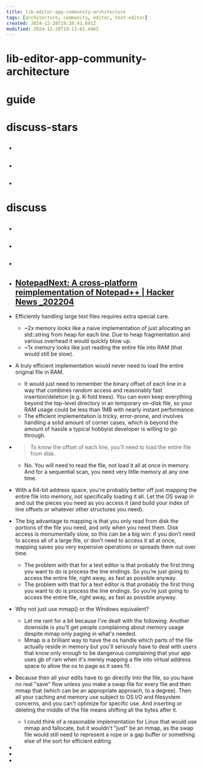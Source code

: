 ```yaml
---
title: lib-editor-app-community-architecture
tags: [architecture, community, editor, text-editor]
created: 2024-12-28T19:10:41.691Z
modified: 2024-12-28T19:11:01.446Z
---
```


# lib-editor-app-community-architecture

# guide

# discuss-stars
- ## 

- ## 

- ## 
# discuss
- ## 

- ## 

- ## 

- ## [NotepadNext: A cross-platform reimplementation of Notepad++ | Hacker News _202204](https://news.ycombinator.com/item?id=30959025)
- Efficiently handling large text files requires extra special care.
  - ~2x memory looks like a naive implementation of just allocating an std::string from heap for each line. Due to heap fragmentation and various overhead it would quickly blow up.
  - ~1x memory looks like just reading the entire file into RAM (that would still be slow).
- A truly efficient implementation would never need to load the entire original file in RAM.
  - It would just need to remember the binary offset of each line in a way that combines random access and reasonably fast insertion/deletion (e.g. K-fold trees). You can even keep everything beyond the top-level directory in an temporary on-disk file, so your RAM usage could be less than 1MB with nearly instant performance.
  - The efficient implementation is tricky, error-prone, and involves handling a solid amount of corner cases, which is beyond the amount of hassle a typical hobbyist developer is willing to go through.
- > To know the offset of each line, you'll need to load the entire file from disk.
  - No. You will need to read the file, not load it all at once in memory. And for a sequential scan, you need very little memory at any one time.

- With a 64-bit address space, you're probably better off just mapping the entire file into memory, not specifically loading it all. Let the OS swap in and out the pieces you need as you access it (and build your index of line offsets or whatever other structures you need).
- The big advantage to mapping is that you only read from disk the portions of the file you need, and only when you need them. Disk access is monumentally slow, so this can be a big win: if you don’t need to access all of a large file, or don’t need to access it all at once, mapping saves you very expensive operations or spreads them out over time.
  - The problem with that for a text editor is that probably the first thing you want to do is process the line endings. So you’re just going to access the entire file, right away, as fast as possible anyway.
  - The problem with that for a text editor is that probably the first thing you want to do is process the line endings. So you’re just going to access the entire file, right away, as fast as possible anyway.

- Why not just use mmap() or the Windows equivalent?
  - Let me rant for a bit because I've dealt with the following: Another downside is you'll get people complaining about memory usage despite mmap only paging in what's needed.
  - Mmap is a brilliant way to have the os handle which parts of the file actually reside in memory but you'll seriously have to deal with users that know only enough to be dangerous complaining that your app uses gb of ram when it's merely mapping a file into virtual address space to allow the os to page as it sees fit.
- Because then all your edits have to go directly into the file, so you have no real "save" flow unless you make a swap file for every file and then mmap that (which can be an appropriate approach, to a degree). Then all your caching and memory use subject to OS I/O and filesystem concerns, and you can't optimize for specific use. And inserting or deleting the middle of the file means shifting all the bytes after it.
  - I could think of a reasonable implementation for Linux that would use mmap and fallocate, but it wouldn't "just" be an mmap, as the swap file would still need to represent a rope or a gap buffer or something else of the sort for efficient editing.

- 
- 
- 

